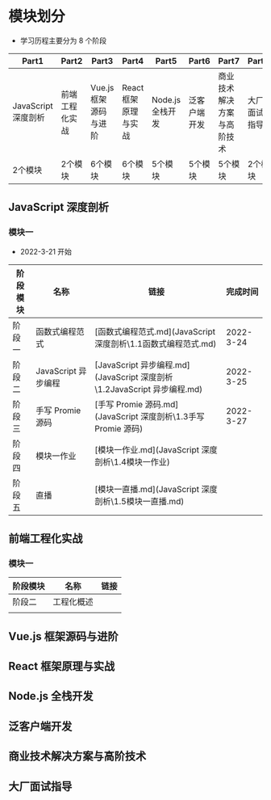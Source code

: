 # 模块划分

- 学习历程主要分为 8 个阶段

| Part1               | Part2          | Part3                 | Part4                | Part5            | Part6        | Part7                      | Part8        |
| ------------------- | -------------- | --------------------- | -------------------- | ---------------- | ------------ | -------------------------- | ------------ |
| JavaScript 深度剖析 | 前端工程化实战 | Vue.js 框架源码与进阶 | React 框架原理与实战 | Node.js 全栈开发 | 泛客户端开发 | 商业技术解决方案与高阶技术 | 大厂面试指导 |
| 2个模块             | 2个模块        | 6个模块               | 6个模块              | 5个模块          | 5个模块      | 5个模块                    | 2个模块      |

## JavaScript 深度剖析

### 模块一

- 2022-3-21 开始

| 阶段模块 | 名称                | 链接                                                         | 完成时间  |
| -------- | ------------------- | ------------------------------------------------------------ | --------- |
| 阶段一   | 函数式编程范式      | [函数式编程范式.md](JavaScript 深度剖析\1.1函数式编程范式.md) | 2022-3-24 |
| 阶段二   | JavaScript 异步编程 | [JavaScript 异步编程.md](JavaScript 深度剖析\1.2JavaScript 异步编程.md) | 2022-3-25 |
| 阶段三   | 手写 Promie 源码    | [手写 Promie 源码.md](JavaScript 深度剖析\1.3手写 Promie 源码) | 2022-3-27 |
| 阶段四   | 模块一作业          | [模块一作业.md](JavaScript 深度剖析\1.4模块一作业)           |           |
| 阶段五   | 直播                | [模块一直播.md](JavaScript 深度剖析\1.5模块一直播.md)        |           |

## 前端工程化实战

### 模块一

| 阶段模块 | 名称       | 链接 |
| -------- | ---------- | ---- |
| 阶段二   | 工程化概述 |      |
|          |            |      |

## Vue.js 框架源码与进阶

## React 框架原理与实战

## Node.js 全栈开发

## 泛客户端开发

## 商业技术解决方案与高阶技术

## 大厂面试指导